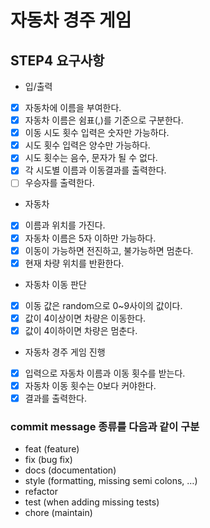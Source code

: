 # 자동차 경주 게임

## STEP4 요구사항
* 입/출력
- [X] 자동차에 이름을 부여한다.
- [X] 자동차 이름은 쉼표(,)를 기준으로 구분한다.
- [X] 이동 시도 횟수 입력은 숫자만 가능하다.
- [X] 시도 횟수 입력은 양수만 가능하다.
- [X] 시도 횟수는 음수, 문자가 될 수 없다.
- [X] 각 시도별 이름과 이동결과를 출력한다.
- [ ] 우승자를 출력한다.
* 자동차
- [X] 이름과 위치를 가진다.
- [X] 자동차 이름은 5자 이하만 가능하다.
- [X] 이동이 가능하면 전진하고, 불가능하면 멈춘다.
- [X] 현재 차량 위치를 반환한다.
* 자동차 이동 판단
- [X] 이동 값은 random으로 0~9사이의 값이다.
- [X] 값이 4이상이면 차량은 이동한다.
- [X] 값이 4이하이면 차량은 멈춘다.
* 자동차 경주 게임 진행
- [X] 입력으로 자동차 이름과 이동 횟수를 받는다.
- [X] 자동차 이동 횟수는 0보다 커야한다.
- [X] 결과를 출력한다.

### commit message 종류를 다음과 같이 구분
- feat (feature)
- fix (bug fix)
- docs (documentation)
- style (formatting, missing semi colons, …)
- refactor
- test (when adding missing tests)
- chore (maintain)